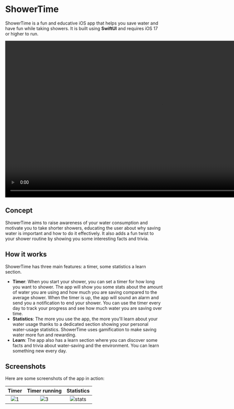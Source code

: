 # ShowerTime
ShowerTime is a fun and educative iOS app that helps you save water and have fun while taking showers. It is built using **SwiftUI** and requires iOS 17 or higher to run.

<video autoplay muted loop height="500" src="https://github.com/Emahhh/ShowerTime/assets/27818313/2ac38776-ca76-40ae-a304-7756f3136e4a"></video>
</video>


## Concept
ShowerTime aims to raise awareness of your water consumption and motivate you to take shorter showers, educating the user about why saving water is important and how to do it effectively. It also adds a fun twist to your shower routine by showing you some interesting facts and trivia.

## How it works
ShowerTime has three main features: a timer, some statistics a learn section.

- **Timer**: When you start your shower, you can set a timer for how long you want to shower. The app will show you some stats about the amount of water you are using and how much you are saving compared to the average shower. When the timer is up, the app will sound an alarm and send you a notification to end your shower. You can use the timer every day to track your progress and see how much water you are saving over time.
- **Statistics**: The more you use the app, the more you'll learn about your water usage thanks to a dedicated section showing your personal water-usage statistics. ShowerTime uses gamification to make saving water more fun and rewarding. 
- **Learn**: The app also has a learn section where you can discover some facts and trivia about water-saving and the environment. You can learn something new every day.

## Screenshots
Here are some screenshots of the app in action:


| Timer | Timer running | Statistics |
|:-----:|:-----:|:-------:|
| ![1](https://github.com/Emahhh/ShowerTime/assets/27818313/554d2e36-95ea-443b-aeb3-6b46441b4fe1) | ![3](https://github.com/Emahhh/ShowerTime/assets/27818313/4e56f4b5-ed08-485b-ad40-7ffd13b256aa) | ![stats](https://github.com/Emahhh/ShowerTime/assets/27818313/e6cd8b30-dffe-4f35-809e-ba4e91671685) |






